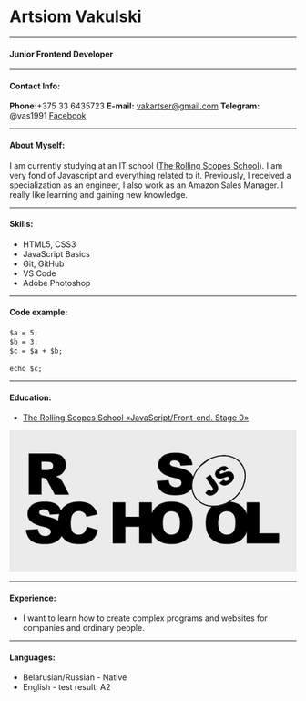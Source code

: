 # Artsiom Vakulski
-----
#### Junior Frontend Developer 
-----
#### Contact Info:

**Phone:**+375 33 6435723
**E-mail:** vakartser@gmail.com
**Telegram:** @vas1991
[Facebook](https://www.facebook.com/artsiom.brest)

-----
#### About Myself:
I am currently studying at an IT school ([The Rolling Scopes School](https://rs.school/)).  I am very fond of Javascript and everything related to it. Previously, I received a specialization as an engineer, I also work as an Amazon Sales Manager.
I really like learning and gaining new knowledge.

-----
#### Skills:
* HTML5, CSS3
* JavaScript Basics
* Git, GitHub
* VS Code
* Adobe Photoshop
-----
#### Code example:
```
$a = 5; 
$b = 3; 
$c = $a + $b; 
``` 

`echo $c;`

-----
#### Education:
* [The Rolling Scopes School «JavaScript/Front-end. Stage 0»](https://rs.school/)

![rs_school](img.jpg)

-----
#### Experience:
* I want to learn how to create complex programs and websites for companies and ordinary people.
-----

#### Languages:
* Belarusian/Russian - Native
* English - test result: A2